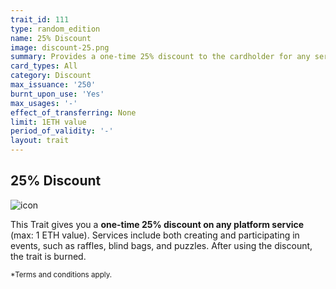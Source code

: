 ```yaml
---
trait_id: 111
type: random_edition
name: 25% Discount
image: discount-25.png
summary: Provides a one-time 25% discount to the cardholder for any service on the Ether Cards events platform.
card_types: All
category: Discount
max_issuance: '250'
burnt_upon_use: 'Yes'
max_usages: '-'
effect_of_transferring: None
limit: 1ETH value
period_of_validity: '-'
layout: trait
---
```


## 25% Discount

![icon](/assets/images/trait-icons/{{page.image}})

This Trait gives you a **one-time 25% discount on any platform service** (max: 1 ETH value). Services include both creating and participating in events, such as raffles, blind bags, and puzzles. After using the discount, the trait is burned. 

<small>*Terms and conditions apply.</small>

